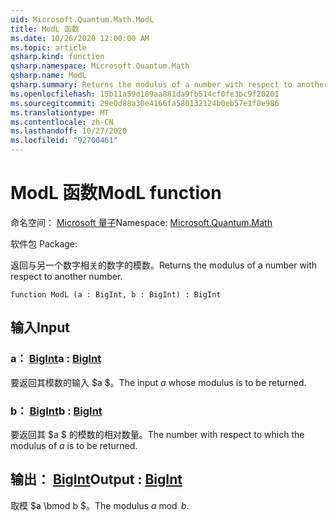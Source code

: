 ```yaml
---
uid: Microsoft.Quantum.Math.ModL
title: ModL 函数
ms.date: 10/26/2020 12:00:00 AM
ms.topic: article
qsharp.kind: function
qsharp.namespace: Microsoft.Quantum.Math
qsharp.name: ModL
qsharp.summary: Returns the modulus of a number with respect to another number.
ms.openlocfilehash: 15b11a59d189aa881da9fb514cf0fe3bc9f20201
ms.sourcegitcommit: 29e0d88a30e4166fa580132124b0eb57e1f0e986
ms.translationtype: MT
ms.contentlocale: zh-CN
ms.lasthandoff: 10/27/2020
ms.locfileid: "92700461"
---
```

# <a name="modl-function"></a><span data-ttu-id="af5b9-102">ModL 函数</span><span class="sxs-lookup"><span data-stu-id="af5b9-102">ModL function</span></span>

<span data-ttu-id="af5b9-103">命名空间： [Microsoft 量子](xref:Microsoft.Quantum.Math)</span><span class="sxs-lookup"><span data-stu-id="af5b9-103">Namespace: [Microsoft.Quantum.Math](xref:Microsoft.Quantum.Math)</span></span>

<span data-ttu-id="af5b9-104">软件包 [](https://nuget.org/packages/)</span><span class="sxs-lookup"><span data-stu-id="af5b9-104">Package: [](https://nuget.org/packages/)</span></span>


<span data-ttu-id="af5b9-105">返回与另一个数字相关的数字的模数。</span><span class="sxs-lookup"><span data-stu-id="af5b9-105">Returns the modulus of a number with respect to another number.</span></span>

```qsharp
function ModL (a : BigInt, b : BigInt) : BigInt
```


## <a name="input"></a><span data-ttu-id="af5b9-106">输入</span><span class="sxs-lookup"><span data-stu-id="af5b9-106">Input</span></span>

### <a name="a--bigint"></a><span data-ttu-id="af5b9-107">a： [BigInt](xref:microsoft.quantum.lang-ref.bigint)</span><span class="sxs-lookup"><span data-stu-id="af5b9-107">a : [BigInt](xref:microsoft.quantum.lang-ref.bigint)</span></span>

<span data-ttu-id="af5b9-108">要返回其模数的输入 $a $。</span><span class="sxs-lookup"><span data-stu-id="af5b9-108">The input $a$ whose modulus is to be returned.</span></span>


### <a name="b--bigint"></a><span data-ttu-id="af5b9-109">b： [BigInt](xref:microsoft.quantum.lang-ref.bigint)</span><span class="sxs-lookup"><span data-stu-id="af5b9-109">b : [BigInt](xref:microsoft.quantum.lang-ref.bigint)</span></span>

<span data-ttu-id="af5b9-110">要返回其 $a $ 的模数的相对数量。</span><span class="sxs-lookup"><span data-stu-id="af5b9-110">The number with respect to which the modulus of $a$ is to be returned.</span></span>



## <a name="output--bigint"></a><span data-ttu-id="af5b9-111">输出： [BigInt](xref:microsoft.quantum.lang-ref.bigint)</span><span class="sxs-lookup"><span data-stu-id="af5b9-111">Output : [BigInt](xref:microsoft.quantum.lang-ref.bigint)</span></span>

<span data-ttu-id="af5b9-112">取模 $a \bmod b $。</span><span class="sxs-lookup"><span data-stu-id="af5b9-112">The modulus $a \bmod b$.</span></span>
